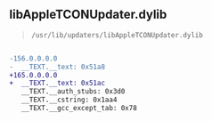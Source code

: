 ## libAppleTCONUpdater.dylib

> `/usr/lib/updaters/libAppleTCONUpdater.dylib`

```diff

-156.0.0.0.0
-  __TEXT.__text: 0x51a8
+165.0.0.0.0
+  __TEXT.__text: 0x51ac
   __TEXT.__auth_stubs: 0x3d0
   __TEXT.__cstring: 0x1aa4
   __TEXT.__gcc_except_tab: 0x78

```
